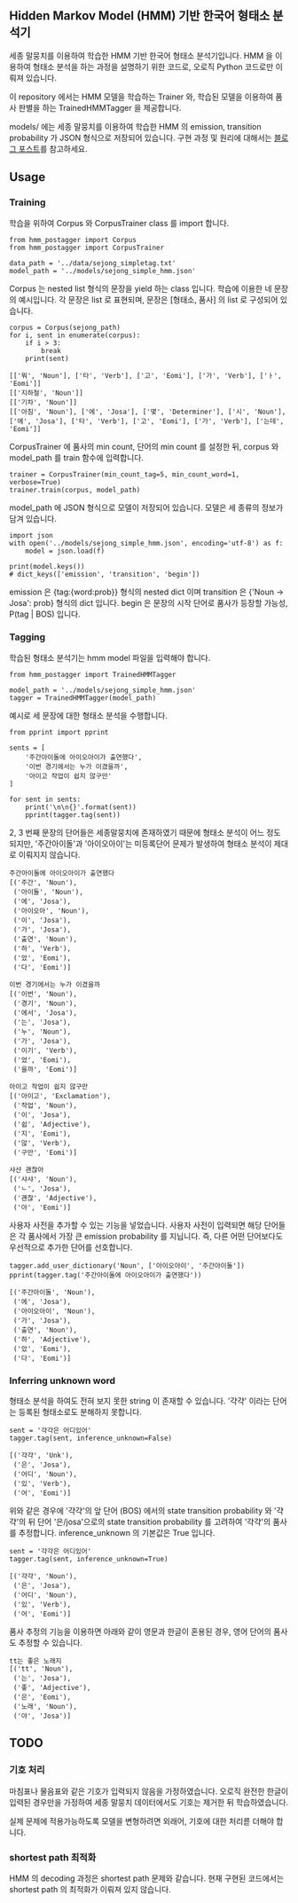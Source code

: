 ## Hidden Markov Model (HMM) 기반 한국어 형태소 분석기

세종 말뭉치를 이용하여 학습한 HMM 기반 한국어 형태소 분석기입니다. HMM 을 이용하여 형태소 분석을 하는 과정을 설명하기 위한 코드로, 오로직 Python 코드로만 이뤄져 있습니다.

이 repository 에서는 HMM 모델을 학습하는 Trainer 와, 학습된 모델을 이용하여 품사 판별을 하는 TrainedHMMTagger 을 제공합니다.

models/ 에는 세종 말뭉치를 이용하여 학습한 HMM 의 emission, transition probability 가 JSON 형식으로 저장되어 있습니다. 구현 과정 및 원리에 대해서는 [블로그 포스트][hmm_tagger_post]를 참고하세요.

## Usage

### Training

학습을 위하여 Corpus 와 CorpusTrainer class 를 import 합니다.

    from hmm_postagger import Corpus
    from hmm_postagger import CorpusTrainer

    data_path = '../data/sejong_simpletag.txt'
    model_path = '../models/sejong_simple_hmm.json'

Corpus 는 nested list 형식의 문장을 yield 하는 class 입니다. 학습에 이용한 네 문장의 예시입니다. 각 문장은 list 로 표현되며, 문장은 [형태소, 품사] 의 list 로 구성되어 있습니다.

    corpus = Corpus(sejong_path)
    for i, sent in enumerate(corpus):
        if i > 3:
            break
        print(sent)

    [['뭐', 'Noun'], ['타', 'Verb'], ['고', 'Eomi'], ['가', 'Verb'], ['ㅏ', 'Eomi']]
    [['지하철', 'Noun']]
    [['기차', 'Noun']]
    [['아침', 'Noun'], ['에', 'Josa'], ['몇', 'Determiner'], ['시', 'Noun'], ['에', 'Josa'], ['타', 'Verb'], ['고', 'Eomi'], ['가', 'Verb'], ['는데', 'Eomi']]

CorpusTrainer 에 품사의 min count, 단어의 min count 를 설정한 뒤, corpus 와 model_path 를 train 함수에 입력합니다.

    trainer = CorpusTrainer(min_count_tag=5, min_count_word=1, verbose=True)
    trainer.train(corpus, model_path)

model_path 에 JSON 형식으로 모델이 저장되어 있습니다. 모델은 세 종류의 정보가 담겨 있습니다.

    import json
    with open('../models/sejong_simple_hmm.json', encoding='utf-8') as f:
        model = json.load(f)

    print(model.keys())
    # dict_keys(['emission', 'transition', 'begin'])

emission 은 {tag:{word:prob}} 형식의 nested dict 이며 transition 은 {'Noun -> Josa': prob} 형식의 dict 입니다. begin 은 문장의 시작 단어로 품사가 등장할 가능성, P(tag | BOS) 입니다.

### Tagging

학습된 형태소 분석기는 hmm model 파일을 입력해야 합니다.

    from hmm_postagger import TrainedHMMTagger

    model_path = '../models/sejong_simple_hmm.json'
    tagger = TrainedHMMTagger(model_path)

예시로 세 문장에 대한 형태소 분석을 수행합니다.

    from pprint import pprint

    sents = [
        '주간아이돌에 아이오아이가 출연했다',
        '이번 경기에서는 누가 이겼을까',
        '아이고 작업이 쉽지 않구만'
    ]

    for sent in sents:
        print('\n\n{}'.format(sent))
        pprint(tagger.tag(sent))

2, 3 번째 문장의 단어들은 세종말뭉치에 존재하였기 때문에 형태소 분석이 어느 정도 되지만, '주간아이돌'과 '아이오아이'는 미등록단어 문제가 발생하여 형태소 분석이 제대로 이뤄지지 않습니다.

    주간아이돌에 아이오아이가 출연했다
    [('주간', 'Noun'),
     ('아이돌', 'Noun'),
     ('에', 'Josa'),
     ('아이오아', 'Noun'),
     ('이', 'Josa'),
     ('가', 'Josa'),
     ('출연', 'Noun'),
     ('하', 'Verb'),
     ('았', 'Eomi'),
     ('다', 'Eomi')]

    이번 경기에서는 누가 이겼을까
    [('이번', 'Noun'),
     ('경기', 'Noun'),
     ('에서', 'Josa'),
     ('는', 'Josa'),
     ('누', 'Noun'),
     ('가', 'Josa'),
     ('이기', 'Verb'),
     ('었', 'Eomi'),
     ('을까', 'Eomi')]

    아이고 작업이 쉽지 않구만
    [('아이고', 'Exclamation'),
     ('작업', 'Noun'),
     ('이', 'Josa'),
     ('쉽', 'Adjective'),
     ('지', 'Eomi'),
     ('않', 'Verb'),
     ('구만', 'Eomi')]

    샤샨 괜찮아
    [('샤샤', 'Noun'),
     ('ㄴ', 'Josa'),
     ('괜찮', 'Adjective'),
     ('아', 'Eomi')]

사용자 사전을 추가할 수 있는 기능을 넣었습니다. 사용자 사전이 입력되면 해당 단어들은 각 품사에서 가장 큰 emission probability 를 지닙니다. 즉, 다른 어떤 단어보다도 우선적으로 추가한 단어를 선호합니다.

    tagger.add_user_dictionary('Noun', ['아이오아이', '주간아이돌'])
    pprint(tagger.tag('주간아이돌에 아이오아이가 출연했다'))

    [('주간아이돌', 'Noun'),
     ('에', 'Josa'),
     ('아이오아이', 'Noun'),
     ('가', 'Josa'),
     ('출연', 'Noun'),
     ('하', 'Adjective'),
     ('았', 'Eomi'),
     ('다', 'Eomi')]

### Inferring unknown word

형태소 분석을 하여도 전혀 보지 못한 string 이 존재할 수 있습니다. '갹갹' 이라는 단어는 등록된 형태소로도 분해하지 못합니다.

    sent = '갹갹은 어디있어'
    tagger.tag(sent, inference_unknown=False)

    [('갹갹', 'Unk'),
     ('은', 'Josa'),
     ('어디', 'Noun'),
     ('있', 'Verb'),
     ('어', 'Eomi')]

위와 같은 경우에 '갹갹'의 앞 단어 (BOS) 에서의 state transition probability 와 '갹갹'의 뒤 단어 '은/josa'으로의 state transition probability 를 고려하여 '갹갹'의 품사를 추정합니다. inference_unknown 의 기본값은 True 입니다.

    sent = '갹갹은 어디있어'
    tagger.tag(sent, inference_unknown=True)

    [('갹갹', 'Noun'),
     ('은', 'Josa'),
     ('어디', 'Noun'),
     ('있', 'Verb'),
     ('어', 'Eomi')]

품사 추정의 기능을 이용하면 아래와 같이 영문과 한글이 혼용된 경우, 영어 단어의 품사도 추정할 수 있습니다.

    tt는 좋은 노래지
    [('tt', 'Noun'),
     ('는', 'Josa'),
     ('좋', 'Adjective'),
     ('은', 'Eomi'),
     ('노래', 'Noun'),
     ('야', 'Josa')]

## TODO

###  기호 처리

마침표나 물음표와 같은 기호가 입력되지 않음을 가정하였습니다. 오로직 완전한 한글이 입력된 경우만을 가정하여 세종 말뭉치 데이터에서도 기호는 제거한 뒤 학습하였습니다.

실제 문제에 적용가능하도록 모델을 변형하려면 외래어, 기호에 대한 처리륻 더해야 합니다.

### shortest path 최적화

HMM 의 decoding 과정은 shortest path 문제와 같습니다. 현재 구현된 코드에서는 shortest path 의 최적화가 이뤄져 있지 않습니다.


[hmm_tagger_post]:https://lovit.github.io/nlp/2018/09/11/hmm_based_tagger/